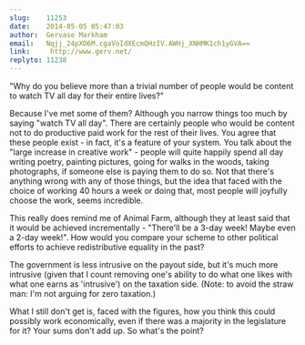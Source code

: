 ```yaml
---
slug:    11253
date:    2014-05-05 05:47:03
author:  Gervase Markham
email:   Nqjj_24pXO6M.cgaVoIdXEcmQHzIV.AWHj_XNHMK1ch1yGVA==
link:     http://www.gerv.net/
replyto: 11238
---
```


"Why do you believe more than a trivial number of people would be
content to watch TV all day for their entire lives?"

Because I've met some of them? Although you narrow things too much by
saying "watch TV all day". There are certainly people who would be
content not to do productive paid work for the rest of their
lives. You agree that these people exist - in fact, it's a feature of
your system. You talk about the "large increase in creative work" -
people will quite happily spend all day writing poetry, painting
pictures, going for walks in the woods, taking photographs, if someone
else is paying them to do so. Not that there's anything wrong with any
of those things, but the idea that faced with the choice of working 40
hours a week or doing that, most people will joyfully choose the work,
seems incredible.

This really does remind me of Animal Farm, although they at least said
that it would be achieved incrementally - "There'll be a 3-day week!
Maybe even a 2-day week!". How would you compare your scheme to other
political efforts to achieve redistributive equality in the past?

The government is less intrusive on the payout side, but it's much
more intrusive (given that I count removing one's ability to do what
one likes with what one earns as 'intrusive') on the taxation
side. (Note: to avoid the straw man: I'm not arguing for zero
taxation.)

What I still don't get is, faced with the figures, how you think this
could possibly work economically, even if there was a majority in the
legislature for it? Your sums don't add up. So what's the point?
